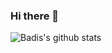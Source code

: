 ### Hi there 👋
![Badis's github stats](https://github-readme-stats.vercel.app/api?username=meddouribadis&show_icons=true&theme=radical)

<!--
**meddouribadis/meddouribadis** is a ✨ _special_ ✨ repository because its `README.md` (this file) appears on your GitHub profile.

Here are some ideas to get you started:

- 🔭 I’m currently working on ...
- 🌱 I’m currently learning ...
- 👯 I’m looking to collaborate on ...
- 🤔 I’m looking for help with ...
- 💬 Ask me about ...
- 📫 How to reach me: ...
- 😄 Pronouns: ...
- ⚡ Fun fact: ...
-->
